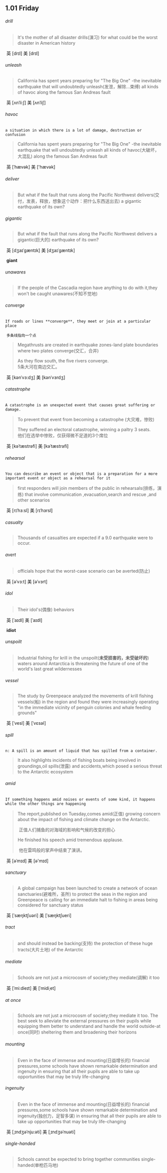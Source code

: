 ## 1.01	Friday

###### drill

> It's the mother of all disaster drills(演习) for what could be the worst disaster in American history

​	英 [drɪl]   美 [drɪl] 

###### unleash

> California has spent years preparing for "The Big One" -the inevitable earthquake that will undoubtedly unleash(发泄，解除...束缚) all kinds of havoc along the famous San Andreas fault

​	英 [ʌnˈli:ʃ]   美 [ʌnˈliʃ] 

###### havoc

​	` a situation in which there is a lot of damage, destruction or confusion `

>California has spent years preparing for "The Big One" -the inevitable earthquake that will undoubtedly unleash all kinds of havoc(大破坏，大混乱) along the famous San Andreas fault

​	英 [ˈhævək]   美 ['hævək] 

###### deliver

> But what if the fault that runs along the Pacific Northwest delivers(交付，发表，释放，想象这个动作：把什么东西送出去) a gigantic earthquake of its own?

###### gigantic

> But what if the fault that runs along the Pacific Northwest delivers a gigantic(巨大的) earthquake of its own?

​	英 [dʒaɪˈgæntɪk]   美 [dʒaɪˈɡæntɪk] 

​	**giant**

###### unawares

> If the people of the Cascadia region have anything to do with it,they won't be caught unawares(不知不觉地)

###### converge

​	`If roads or lines **converge**, they meet or join at a particular place`

​	`多条线指向一个点`

>Megathrusts are created in earthquake zones-land plate boundaries where two plates converge(交汇，合并)
>
>As they flow south, the five rivers converge.  
>	5条大河在南边交汇。

​	英 [kənˈvɜ:dʒ]   美 [kənˈvɜrdʒ] 

###### catastrophe

​	`A catastrophe is an unexpected event that causes great suffering or damage.`

>To prevent that event from becoming a catastrophe (大灾难，惨败)
>
>They suffered an electoral catastrophe, winning a paltry 3 seats.  
>	他们在选举中惨败，仅获得微不足道的3个席位

​	英 [kəˈtæstrəfi]   美 [kəˈtæstrəfi] 

###### rehearsal

​	`You can describe an event or object that is a preparation for a more important event or object as a rehearsal for it`

> first responders will join members of the public in rehearsals(排练，演练) that involve communication ,evacuation,search and rescue ,and other scenarios

​	英 [rɪˈhɜ:sl]   美 [rɪˈhɜrsl] 

###### casualty

> Thousands of casualties are expected if a 9.0 earthquake were to occur.

###### avert

> officials hope that the worst-case scenario can be averted(防止)

​	英 [əˈvɜ:t]   美 [əˈvɜrt] 

###### idol

> Their idol's(偶像) behaviors

​	英 [ˈaɪdl]   美 [ˈaɪdl] 

​	**idiot**

###### unspoilt

> Industrial fishing for krill in the unspoilt(**未受损害的，未受破坏的**) waters around Antarctica is threatening the future of one of the world's last great wildernesses

###### vessel

> The study by Greenpeace analyzed the movements of krill fishing vessels(船) in the region and found they were increasingly operating "in the immediate vicinity of penguin colonies and whale feeding grounds"

​	英 [ˈvesl]   美 [ˈvɛsəl] 

###### spill

​	`n:	A spill is an amount of liquid that has spilled from a container.`

> It also highlights incidents of fishing boats being involved in groundings,oil spills(泄露) and accidents,which posed a serious threat to the Antarctic ecosystem

###### amid

​	`If something happens amid noises or events of some kind, it happens while the other things are happening`

> The report,published on Tuesday,comes amid(正值) growing concern about the impact of fishing and climate change on the Antarctic.
>
> ​	正值人们捕鱼的对海域的影响和气候的改变的担心
>
> He finished his speech amid tremendous applause. 
>
> ​	他在雷鸣般的掌声中结束了演讲。

​	英 [əˈmɪd]   美 [ə'mɪd] 

###### sanctuary

> A global campaign has been launched to create a network of ocean sanctuaries(避难所，圣所) to protect the seas in the region and Greenpeace is calling for an immediate halt to fishing in areas being considered for sanctuary status

​	英 [ˈsæŋktʃuəri]   美 [ˈsæŋktʃueri] 

###### tract

> and should instead be backing(支持) the protection of these huge tracts(大片土地) of the Antarctic

###### mediate

> Schools are not just a microcosm of society;they mediate(调解) it too

​	英 [ˈmi:dieɪt]   美 [ˈmidiˌet] 

###### at once

> Schools are not just a microcosm of society;they mediate it too. The best seek to alleviate the external pressures on their pupils while equipping them better to understand and handle the world outside-at once(同时) sheltering them and broadening their horizons

###### mounting

> Even in the face of immense and mounting(日益增长的) financial pressures,some schools have shown remarkable determination and ingenuity in ensuring that all their pupils are able to take up opportunities that may be truly life-changing

###### ingenuity

>Even in the face of immense and mounting(日益增长的) financial pressures,some schools have shown remarkable determination and ingenuity(独创力，足智多谋) in ensuring that all their pupils are able to take up opportunities that may be truly life-changing

​	英 [ˌɪndʒəˈnju:əti]   美 [ˌɪndʒəˈnuəti] 

###### single-handed

> Schools cannot be expected to bring together communities single-handed(单枪匹马地)




